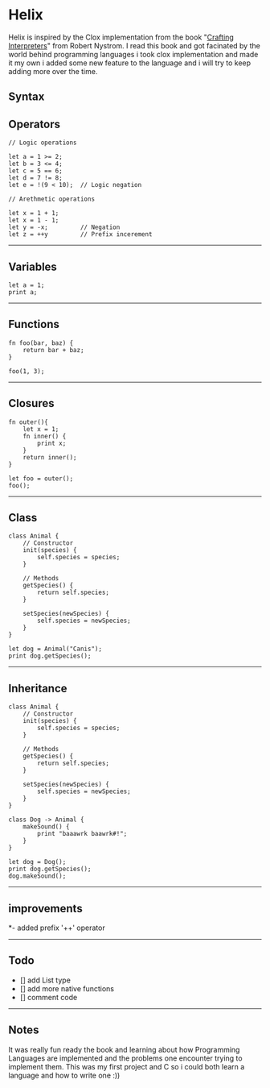 # Helix
Helix is inspired by the Clox implementation from the book "[Crafting Interpreters](https://craftinginterpreters.com/)" from Robert Nystrom. I read this book and got facinated by the world behind programming languages i took clox implementation and made it my own i added some new feature to the language and i will try to keep adding more over the time.

## Syntax

## Operators
```
// Logic operations

let a = 1 >= 2;     
let b = 3 <= 4;
let c = 5 == 6;     
let d = 7 != 8;     
let e = !(9 < 10);  // Logic negation

// Arethmetic operations

let x = 1 + 1;      
let x = 1 - 1;  
let y = -x;         // Negation
let z = ++y         // Prefix incerement

```
---
## Variables
```
let a = 1;
print a;
```
---
## Functions
```
fn foo(bar, baz) {
    return bar + baz;
}

foo(1, 3);
```
---
## Closures
```
fn outer(){
    let x = 1;
    fn inner() {
        print x;
    }
    return inner();
}

let foo = outer();
foo();
```
---
## Class
```
class Animal {
    // Constructor
    init(species) {
        self.species = species;
    }

    // Methods
    getSpecies() {
        return self.species;
    }

    setSpecies(newSpecies) {
        self.species = newSpecies;
    }
}

let dog = Animal("Canis");
print dog.getSpecies();

```
---
## Inheritance
```
class Animal {
    // Constructor
    init(species) {
        self.species = species;
    }

    // Methods
    getSpecies() {
        return self.species;
    }

    setSpecies(newSpecies) {
        self.species = newSpecies;
    }
}

class Dog -> Animal {
    makeSound() {
        print "baaawrk baawrk#!";
    }
}

let dog = Dog();
print dog.getSpecies();
dog.makeSound();
```
---
## improvements
*- added prefix '++' operator

---
## Todo
- [] add List type
- [] add more native functions
- [] comment code

---
## Notes
It was really fun ready the book and learning about how Programming Languages are implemented and the problems one encounter trying to implement them. This was my first project and C so i could both learn a language and how to write one :))



